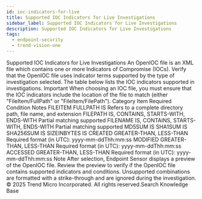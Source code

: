 ```yaml
---
id: ioc-indicators-for-live
title: Supported IOC Indicators for Live Investigations
sidebar_label: Supported IOC Indicators for Live Investigations
description: Supported IOC Indicators for Live Investigations
tags:
  - endpoint-security
  - trend-vision-one
---
```


 Supported IOC Indicators for Live Investigations An OpenIOC file is an XML file which contains one or more Indicators of Compromise (IOCs). Verify that the OpenIOC file uses indicator terms supported by the type of investigation selected. The table below lists the IOC indicators supported in investigations. Important When choosing an IOC file, you must ensure that the IOC indicators include the location of the file to match (either "FileItem/FullPath" or "FileItem/FilePath"). Category Item Required Condition Notes FILEITEM FULLPATH IS Refers to a complete directory path, file name, and extension FILEPATH IS, CONTAINS, STARTS-WITH, ENDS-WITH Partial matching supported FILENAME IS, CONTAINS, STARTS-WITH, ENDS-WITH Partial matching supported MD5SUM IS SHA1SUM IS SHA256SUM IS SIZEINBYTES IS CREATED GREATER-THAN, LESS-THAN Required format (in UTC): yyyy-mm-ddThh:mm:ss MODIFIED GREATER-THAN, LESS-THAN Required format (in UTC): yyyy-mm-ddThh:mm:ss ACCESSED GREATER-THAN, LESS-THAN Required format (in UTC): yyyy-mm-ddThh:mm:ss Note After selection, Endpoint Sensor displays a preview of the OpenIOC file. Review the preview to verify if the OpenIOC file contains supported indicators and conditions. Unsupported combinations are formatted with a strike-through and are ignored during the investigation. © 2025 Trend Micro Incorporated. All rights reserved.Search Knowledge Base